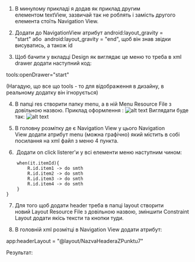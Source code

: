 1.  В минулому прикладі я додав як приклад другим елементом textView, зазвичай так не роблять і замість другого елемента стоїть Navigation View. 
    
2.  Додати до NavigationView атрибут android:layout_gravity = "start" або  android:layout_gravity = "end", щоб він знав звідки висуватись, а також id 
    
3.  Щоб бачити у вкладці Design як виглядає це меню то треба в xml drawer додати наступний код: 
    

tools:openDrawer="start" 

(Нагадую, що все що tools - то для відображення в дизайну, в реальному додатку він ігнорується) 

4.  В папці res створити папку menu, а в ній Menu Resource File з довільною назвою. Приклад оформлення :
![alt text](pictures/NavigationView-1.png)
Виглядати буде так:
![alt text](pictures/NavigationView-2.png)
5.  В головну розмітку де є Navigation View у цього Navigation View додати атрибут menu (можна графічно) який містить в собі посилання на xml файл з меню 4 пункта. 
    
6.   Додати on click listerer'и у всі елементи меню наступним чином: 
    

```kotlinbindingVal.navigationViewID.setNavigationItemSelectedListener{ 
	when(it.itemId){ 
		R.id.item1 -> do smth 
		R.id.item2 -> do smth 
		R.id.item3 -> do smth 
		R.id.item4 -> do smth 
	} 
} 
```




7.  Для того щоб додати header треба в папці layout створити новий Layout Resource File з довільною назвою, зміншити Constraint Layout додати якісь тексти та кнопки туди. 
    
8.  В головній xml розмітці в Navigation View додати атрибут: 
    

app:headerLayout = "@layout/NazvaHeaderaZPunktu7" 

Результат: